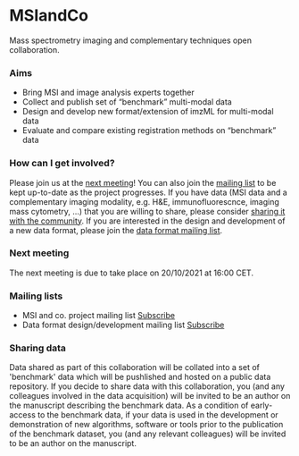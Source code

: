 # MSIandCo
Mass spectrometry imaging and complementary techniques open collaboration.

### Aims
* Bring MSI and image analysis experts together
* Collect and publish set of “benchmark” multi-modal data
* Design and develop new format/extension of imzML for multi-modal data
* Evaluate and compare existing registration methods on “benchmark” data

### How can I get involved?
Please join us at the [next meeting](#next-meeting)! You can also join the [mailing list](https://www.lists.uni-marburg.de/lists/sympa/subscribe/msiandco) to be kept up-to-date as the project progresses. If you have data (MSI data and a complementary imaging modality, e.g. H&E, immunofluorescnce, imaging mass cytometry, ...) that you are willing to share, please consider [sharing it with the community](#sharing-data). If you are interested in the design and development of a new data format, please join the [data format mailing list](https://www.lists.uni-marburg.de/lists/sympa/subscribe/msiandco-format).

### Next meeting
The next meeting is due to take place on 20/10/2021 at 16:00 CET. 

### Mailing lists
* MSI and co. project mailing list [Subscribe](https://www.lists.uni-marburg.de/lists/sympa/subscribe/msiandco)
* Data format design/development mailing list [Subscribe](https://www.lists.uni-marburg.de/lists/sympa/subscribe/msiandco-format)

### Sharing data
Data shared as part of this collaboration will be collated into a set of 'benchmark' data which will be pushlished and hosted on a public data repository. If you decide to share data with this collaboration, you (and any colleagues involved in the data acquisition) will be invited to be an author on the manuscript describing the benchmark data. As a condition of early-access to the benchmark data, if your data is used in the development or demonstration of new algorithms, software or tools prior to the publication of the benchmark dataset, you (and any relevant colleagues) will be invited to be an author on the manuscript.
